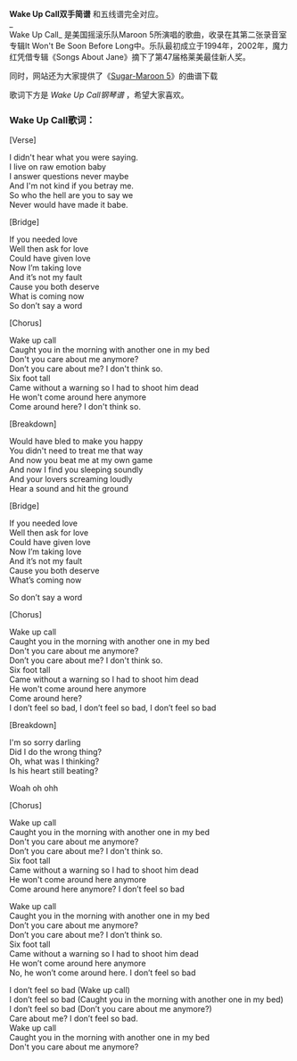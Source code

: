 

**Wake Up Call双手简谱** 和五线谱完全对应。  
_  
Wake Up Call_ 是美国摇滚乐队Maroon 5所演唱的歌曲，收录在其第二张录音室专辑It Won't Be Soon Before
Long中。乐队最初成立于1994年，2002年，魔力红凭借专辑《Songs About Jane》摘下了第47届格莱美最佳新人奖。  
  
同时，网站还为大家提供了《[Sugar-Maroon 5](Music-5732-Sugar-Maroon-5.html "Sugar-Maroon
5")》的曲谱下载  
  
歌词下方是 _Wake Up Call钢琴谱_ ，希望大家喜欢。

### Wake Up Call歌词：

[Verse]

I didn't hear what you were saying.  
I live on raw emotion baby  
I answer questions never maybe  
And I'm not kind if you betray me.  
So who the hell are you to say we  
Never would have made it babe.

[Bridge]

If you needed love  
Well then ask for love  
Could have given love  
Now I’m taking love  
And it’s not my fault  
Cause you both deserve  
What is coming now  
So don’t say a word

[Chorus]

Wake up call  
Caught you in the morning with another one in my bed  
Don't you care about me anymore?  
Don’t you care about me? I don't think so.  
Six foot tall  
Came without a warning so I had to shoot him dead  
He won't come around here anymore  
Come around here? I don't think so.

[Breakdown]

Would have bled to make you happy  
You didn't need to treat me that way  
And now you beat me at my own game  
And now I find you sleeping soundly  
And your lovers screaming loudly  
Hear a sound and hit the ground

[Bridge]

If you needed love  
Well then ask for love  
Could have given love  
Now I’m taking love  
And it’s not my fault  
Cause you both deserve  
What’s coming now

So don’t say a word

[Chorus]

Wake up call  
Caught you in the morning with another one in my bed  
Don't you care about me anymore?  
Don’t you care about me? I don't think so.  
Six foot tall  
Came without a warning so I had to shoot him dead  
He won't come around here anymore  
Come around here?  
I don’t feel so bad, I don’t feel so bad, I don’t feel so bad

[Breakdown]

I'm so sorry darling  
Did I do the wrong thing?  
Oh, what was I thinking?  
Is his heart still beating?

Woah oh ohh

[Chorus]

Wake up call  
Caught you in the morning with another one in my bed  
Don't you care about me anymore?  
Don’t you care about me? I don't think so.  
Six foot tall  
Came without a warning so I had to shoot him dead  
He won't come around here anymore  
Come around here anymore? I don’t feel so bad

Wake up call  
Caught you in the morning with another one in my bed  
Don’t you care about me anymore?  
Don’t you care about me? I don’t think so.  
Six foot tall  
Came without a warning so I had to shoot him dead  
He won’t come around here anymore  
No, he won’t come around here. I don’t feel so bad

I don’t feel so bad (Wake up call)  
I don’t feel so bad (Caught you in the morning with another one in my bed)  
I don’t feel so bad (Don’t you care about me anymore?)  
Care about me? I don’t feel so bad.  
Wake up call  
Caught you in the morning with another one in my bed  
Don't you care about me anymore?

